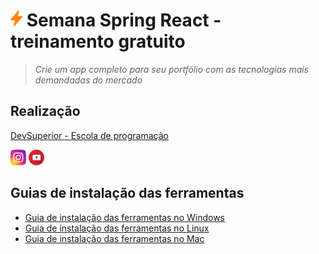 


# ![DevSuperior logo](https://raw.githubusercontent.com/devsuperior/bds-assets/main/ds/devsuperior-logo-small.png) Semana Spring React - treinamento gratuito
>  *Crie um app completo para seu portfólio com as tecnologias mais demandadas do mercado*
## Realização
[DevSuperior - Escola de programação](https://devsuperior.com.br)

[![DevSuperior no Instagram](https://raw.githubusercontent.com/devsuperior/bds-assets/main/ds/ig-icon.png)](https://instagram.com/devsuperior.ig)
[![DevSuperior no Youtube](https://raw.githubusercontent.com/devsuperior/bds-assets/main/ds/yt-icon.png)](https://youtube.com/devsuperior)

## Guias de instalação das ferramentas
- [Guia de instalação das ferramentas no Windows](https://github.com/devsuperior/sds-dsmovie/tree/main/_instalacao/windows)
- [Guia de instalação das ferramentas no Linux](https://github.com/devsuperior/sds-dsmovie/tree/main/_instalacao/linux)
- [Guia de instalação das ferramentas no Mac](https://github.com/devsuperior/sds-dsmovie/tree/main/_instalacao/mac)

